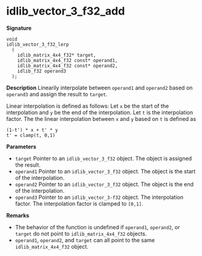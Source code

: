 # idlib_vector_3_f32_add

**Signature**
```
void
idlib_vector_3_f32_lerp
  (
    idlib_matrix_4x4_f32* target,
    idlib_matrix_4x4_f32 const* operand1,
    idlib_matrix_4x4_f32 const* operand2,
    idlib_f32 operand3
  );
```

**Description**
Linearily interpolate between `operand1` and `operand2` based on `operand3` and assign the result to `target`.

Linear interpolation is defined as follows:
Let `x` be the start of the interpolation and `y` be the end of the interpolation.
Let `t` is the interpolation factor.
The the linear interpolation between `x` and `y` based on `t` is defined as
  ```
  (1-t') * x + t' * y
  t' = clamp(t, 0,1)
  ```

**Parameters**
- `target` Pointer to an `idlib_vector_3_f32` object. The object is assigned the result.
- `operand1` Pointer to an `idlib_vector_3_f32` object. The object is the start of the interpolation.
- `operand2` Pointer to an `idlib_vector_3_f32` object. The object is the end of the interpolation.
- `operand3` Pointer to an `idlib_vector_3-f32` object. The interpolation factor.
   The interpolation factor is clamped to `[0,1]`.

**Remarks**
- The behavior of the function is undefined if `operand1`, `operand2`, or `target` do not point to `idlib_matrix_4x4_f32` objects.
- `operand1`, `operand2`, and `target` can all point to the same `idlib_matrix_4x4_f32` object.
